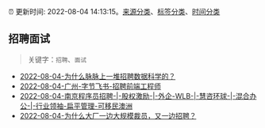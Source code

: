 :alarm_clock: 更新时间: 2022-08-04 14:13:15。[来源分类](../README.md)、[标签分类](../TAGS.md)、[时间分类](../TIMELINE.md)

## 招聘面试


> 关键字：`招聘`、`面试`



- [2022-08-04-为什么脉脉上一堆招聘数据科学的？](https://www.v2ex.com/t/870721) 
- [2022-08-04-广州-字节飞书-招聘前端工程师](https://www.v2ex.com/t/870712) 
- [2022-08-04-南京程序员招聘-|-股权激励-|-外企-WLB-|-慧咨环球-|-混合办公-|-行业领袖-扁平管理-可移民澳洲](https://www.v2ex.com/t/870711) 
- [2022-08-04-为什么大厂一边大规模裁员，又一边招聘？](https://toutiao.io/k/i9pm4mi) 